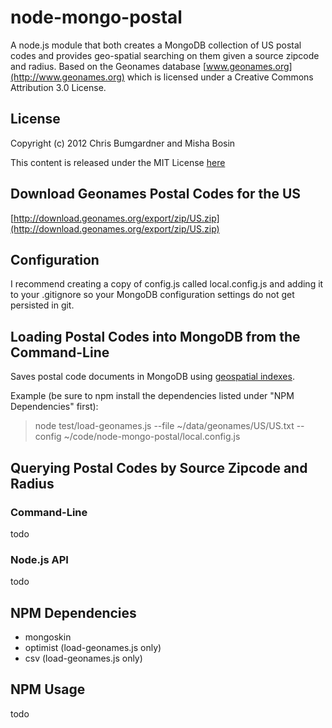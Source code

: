 # node-mongo-postal

A node.js module that both creates a MongoDB collection of US postal codes and provides geo-spatial searching on them given a source zipcode and radius. Based on the Geonames database [www.geonames.org](http://www.geonames.org) which is licensed under a Creative Commons Attribution 3.0 License.

## License
Copyright (c) 2012 Chris Bumgardner and Misha Bosin

This content is released under the MIT License [here](https://github.com/cbumgard/node-mongo-postal/blob/master/LICENSE)

## Download Geonames Postal Codes for the US
[http://download.geonames.org/export/zip/US.zip](http://download.geonames.org/export/zip/US.zip)

## Configuration

I recommend creating a copy of config.js called local.config.js and adding it to your .gitignore so your MongoDB configuration settings do not get persisted in git.

## Loading Postal Codes into MongoDB from the Command-Line

Saves postal code documents in MongoDB using [geospatial indexes](http://www.mongodb.org/display/DOCS/Geospatial+Indexing).

Example (be sure to npm install the dependencies listed under "NPM Dependencies" first):

> node test/load-geonames.js --file ~/data/geonames/US/US.txt --config ~/code/node-mongo-postal/local.config.js

## Querying Postal Codes by Source Zipcode and Radius

### Command-Line
todo

### Node.js API
todo

## NPM Dependencies

* mongoskin
* optimist (load-geonames.js only)
* csv (load-geonames.js only)

## NPM Usage
todo
